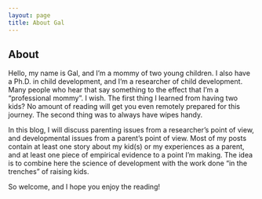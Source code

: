 ```yaml
---
layout: page
title: About Gal 
---
```

## About
Hello, my name is Gal, and I’m a mommy of two young children. I also have a Ph.D. in child development, and I’m a researcher of child development. Many people who hear that say something to the effect that I’m a “professional mommy”. I wish. The first thing I learned from having two kids? No amount of reading will get you even remotely prepared for this journey. The second thing was to always have wipes handy.

In this blog, I will discuss parenting issues from a researcher’s point of view, and developmental issues from a parent’s point of view. Most of my posts contain at least one story about my kid(s) or my experiences as a parent, and at least one piece of empirical evidence to a point I’m making. The idea is to combine here the science of development with the work done “in the trenches” of raising kids.

So welcome, and I hope you enjoy the reading!
